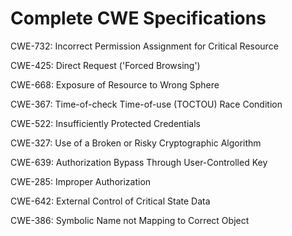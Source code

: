 

# Complete CWE Specifications

CWE-732: Incorrect Permission Assignment for Critical Resource

CWE-425: Direct Request ('Forced Browsing')

CWE-668: Exposure of Resource to Wrong Sphere

CWE-367: Time-of-check Time-of-use (TOCTOU) Race Condition

CWE-522: Insufficiently Protected Credentials

CWE-327: Use of a Broken or Risky Cryptographic Algorithm

CWE-639: Authorization Bypass Through User-Controlled Key

CWE-285: Improper Authorization

CWE-642: External Control of Critical State Data

CWE-386: Symbolic Name not Mapping to Correct Object